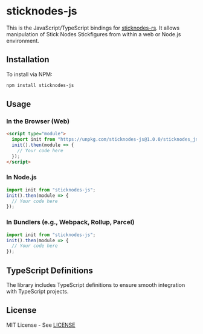 # sticknodes-js

This is the JavaScript/TypeScript bindings for [sticknodes-rs](https://github.com/vinceTheProgrammer/sticknodes-rs). It allows manipulation of Stick Nodes Stickfigures from within a web or Node.js environment.

## Installation

To install via NPM:
```bash
npm install sticknodes-js
```

## Usage
### In the Browser (Web)
```html
<script type="module">
  import init from "https://unpkg.com/sticknodes-js@1.0.0/sticknodes_js.js";
  init().then(module => {
    // Your code here
  });
</script>
```

### In Node.js
```js
import init from "sticknodes-js";
init().then(module => {
  // Your code here
});
```

### In Bundlers (e.g., Webpack, Rollup, Parcel)
```js
import init from "sticknodes-js";
init().then(module => {
  // Your code here
});
```

## TypeScript Definitions
The library includes TypeScript definitions to ensure smooth integration with TypeScript projects.

## License
MIT License - See [LICENSE](./LICENSE)